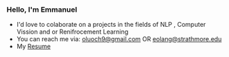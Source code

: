 ### Hello, I'm Emmanuel

- I'd love to colaborate on a projects in the fields of NLP , Computer Vission and or Renifrocement Learning
- You can reach me via: oluoch9@gmail.com OR eolang@strathmore.edu
- My [Resume](https://github.com/e-olang/e-olang.github.io/blob/master/eolangresume.pdf)

